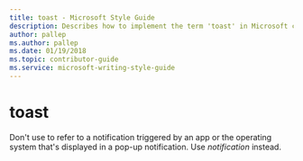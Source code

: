 ```yaml
---
title: toast - Microsoft Style Guide
description: Describes how to implement the term 'toast' in Microsoft content and clarifies to use the term 'notification' in place of using the term 'toast'.
author: pallep
ms.author: pallep
ms.date: 01/19/2018
ms.topic: contributor-guide
ms.service: microsoft-writing-style-guide
---
```


# toast

Don't use to refer to a notification triggered by an app or the operating system that's displayed in a pop-up notification. Use *notification* instead.  
